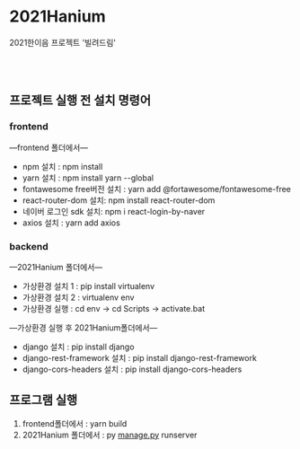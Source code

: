 # 2021Hanium
2021한이음 프로젝트 '빌려드림'


<br/><br/>

## 프로젝트 실행 전 설치 명령어

### frontend

—frontend 폴더에서—

- npm 설치 : npm install
- yarn 설치 : npm install yarn --global
- fontawesome free버전 설치 : yarn add @fortawesome/fontawesome-free
- react-router-dom 설치: npm install react-router-dom
- 네이버 로그인 sdk  설치: npm i react-login-by-naver
- axios 설치 :  yarn add axios

### backend

—2021Hanium 폴더에서—

- 가상환경 설치 1 : pip install virtualenv
- 가상환경 설치 2 : virtualenv env
- 가상환경 실행 : cd env -> cd Scripts -> activate.bat

—가상환경 실행 후 2021Hanium폴더에서—

- django 설치 : pip install django
- django-rest-framework 설치 : pip install django-rest-framework
- django-cors-headers 설치 : pip install django-cors-headers

## 프로그램 실행

1. frontend폴더에서 : yarn build
2. 2021Hanium 폴더에서 : py [manage.py](http://manage.py) runserver
